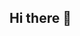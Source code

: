 ## Hi there 👋

<!--
**sanjanabansal1994/sanjanabansal1994** is a ✨ _special_ ✨ repository because its `README.md` (this file) appears on your GitHub profile.

Here are some ideas to get you started:

- 🔭 I’m currently working on ...
- 🌱 I’m currently learning ...
- 👯 I’m looking to collaborate on ...
- 🤔 I’m looking for help with ...
- 💬 Ask me about ...
- 📫 How to reach me:
Email: sanjanabansal1994@gmail.com
LinkedIn: Sanjana Garg
- 😄 Pronouns: ...
- ⚡ Fun fact: ...
-->
